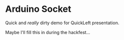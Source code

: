 Arduino Socket
=============

Quick and _really_ dirty demo for QuickLeft presentation.

Maybe I'll fill this in during the hackfest...
